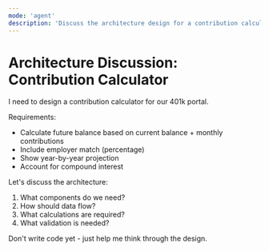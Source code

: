 ```yaml
---
mode: 'agent'
description: 'Discuss the architecture design for a contribution calculator feature including components, data flow, and validation requirements'
---
```


# Architecture Discussion: Contribution Calculator

I need to design a contribution calculator for our 401k portal.

Requirements:
- Calculate future balance based on current balance + monthly contributions
- Include employer match (percentage)
- Show year-by-year projection
- Account for compound interest

Let's discuss the architecture:
1. What components do we need?
2. How should data flow?
3. What calculations are required?
4. What validation is needed?

Don't write code yet - just help me think through the design.
